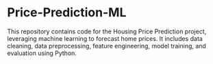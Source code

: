 # Price-Prediction-ML
This repository contains code for the Housing Price Prediction project, leveraging machine learning to forecast home prices. It includes data cleaning, data preprocessing, feature engineering, model training, and evaluation using Python.
